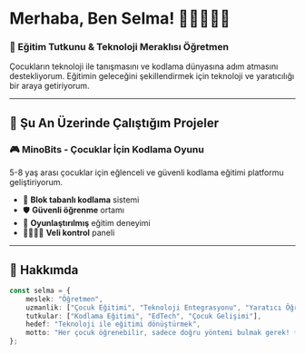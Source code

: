 # Merhaba, Ben Selma! 👋🏻👩🏻‍🏫

### 🌟 Eğitim Tutkunu & Teknoloji Meraklısı Öğretmen

Çocukların teknoloji ile tanışmasını ve kodlama dünyasına adım atmasını destekliyorum. Eğitimin geleceğini şekillendirmek için teknoloji ve yaratıcılığı bir araya getiriyorum.

---

## 🚀 Şu An Üzerinde Çalıştığım Projeler

### 🎮 MinoBits - Çocuklar İçin Kodlama Oyunu
5-8 yaş arası çocuklar için eğlenceli ve güvenli kodlama eğitimi platformu geliştiriyorum.

- 🧩 **Blok tabanlı kodlama** sistemi
- 🛡️ **Güvenli öğrenme** ortamı  
- 🎯 **Oyunlaştırılmış** eğitim deneyimi
- 👨‍👩‍👧‍👦 **Veli kontrol** paneli

---

## 💫 Hakkımda

```typescript
const selma = {
    meslek: "Öğretmen",
    uzmanlik: ["Çocuk Eğitimi", "Teknoloji Entegrasyonu", "Yaratıcı Öğretim"],
    tutkular: ["Kodlama Eğitimi", "EdTech", "Çocuk Gelişimi"],
    hedef: "Teknoloji ile eğitimi dönüştürmek",
    motto: "Her çocuk öğrenebilir, sadece doğru yöntemi bulmak gerek! ✨"
};
